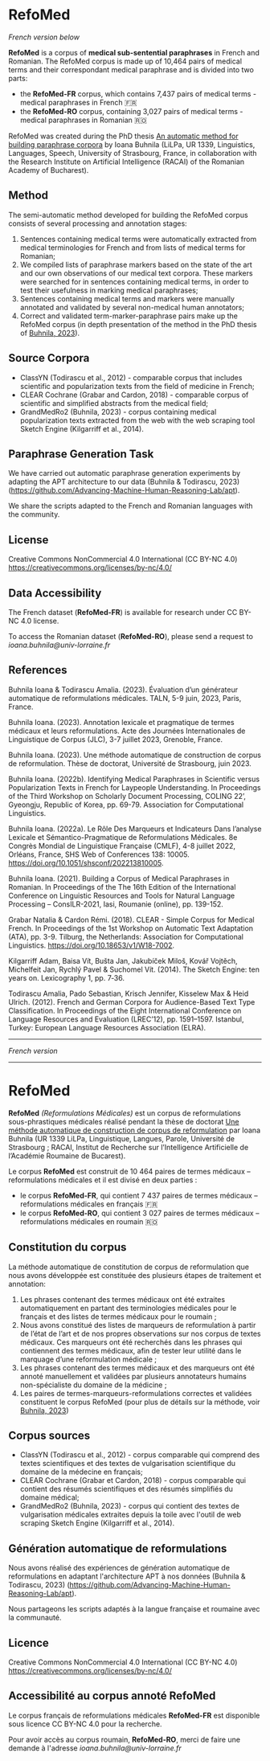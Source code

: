 # RefoMed

_French version below_

**RefoMed** is a corpus of **medical sub-sentential paraphrases** in French and Romanian. The RefoMed corpus is made up of 10,464 pairs of medical terms and their correspondant medical paraphrase and is divided into two parts: 

- the **RefoMed-FR** corpus, which contains 7,437 pairs of medical terms - medical paraphrases in French 🇫🇷
- the **RefoMed-RO** corpus, containing 3,027 pairs of medical terms - medical paraphrases in Romanian 🇷🇴

RefoMed was created during the PhD thesis [An automatic method for building paraphrase corpora](https://theses.hal.science/tel-04226255/) by Ioana Buhnila (LiLPa, UR 1339, Linguistics, Languages, Speech, University of Strasbourg, France, in collaboration with the Research Institute on Artificial Intelligence (RACAI) of the Romanian Academy of Bucharest).

## Method

The semi-automatic method developed for building the RefoMed corpus consists of several processing and annotation stages:
1. Sentences containing medical terms were automatically extracted from medical terminologies for French and from lists of medical terms for Romanian;
2. We compiled lists of paraphrase markers based on the state of the art and our own observations of our medical text corpora. These markers were searched for in sentences containing medical terms, in order to test their usefulness in marking medical paraphrases;
3. Sentences containing medical terms and markers were manually annotated and validated by several non-medical human annotators;
4. Correct and validated term-marker-paraphrase pairs make up the RefoMed corpus (in depth presentation of the method in the PhD thesis of [Buhnila, 2023](https://theses.hal.science/tel-04226255/)).

## Source Corpora

- ClassYN (Todirascu et al., 2012) - comparable corpus that includes scientific and popularization texts from the field of medicine in French;
- CLEAR Cochrane (Grabar and Cardon, 2018) - comparable corpus of scientific and simplified abstracts from the medical field;
- GrandMedRo2 (Buhnila, 2023) - corpus containing medical popularization texts extracted from the web with the web scraping tool Sketch Engine (Kilgarriff et al., 2014).

## Paraphrase Generation Task

We have carried out automatic paraphrase generation experiments by adapting the APT architecture to our data (Buhnila & Todirascu, 2023) (https://github.com/Advancing-Machine-Human-Reasoning-Lab/apt). 

We share the scripts adapted to the French and Romanian languages with the community.

## License

Creative Commons NonCommercial 4.0 International (CC BY-NC 4.0)
https://creativecommons.org/licenses/by-nc/4.0/ 

## Data Accessibility

The French dataset (**RefoMed-FR**) is available for research under CC BY-NC 4.0 license.

To access the Romanian dataset (**RefoMed-RO**), please send a request to _ioana.buhnila@univ-lorraine.fr_

## References

Buhnila Ioana & Todirascu Amalia. (2023). Évaluation d’un générateur automatique de reformulations médicales. TALN, 5-9 juin, 2023, Paris, France.

Buhnila Ioana. (2023). Annotation lexicale et pragmatique de termes médicaux et leurs reformulations. Acte des Journées Internationales de Linguistique de Corpus (JLC), 3-7 juillet 2023, Grenoble, France.

Buhnila Ioana. (2023). Une méthode automatique de construction de corpus de reformulation. Thèse de doctorat, Université de Strasbourg, juin 2023.

Buhnila Ioana. (2022b). Identifying Medical Paraphrases in Scientific versus Popularization Texts in French for Laypeople Understanding. In Proceedings of the Third Workshop on Scholarly Document Processing, COLING 22’, Gyeongju, Republic of Korea, pp. 69-79. Association for Computational Linguistics.

Buhnila Ioana. (2022a). Le Rôle Des Marqueurs et Indicateurs Dans l’analyse Lexicale et Sémantico-Pragmatique de Reformulations Médicales. 8e Congrès Mondial de Linguistique Française (CMLF), 4-8 juillet 2022, Orléans, France, SHS Web of Conferences 138: 10005. https://doi.org/10.1051/shsconf/202213810005.

Buhnila Ioana. (2021). Building a Corpus of Medical Paraphrases in Romanian. In Proceedings of the The 16th Edition of the International Conference on Linguistic Resources and Tools for Natural Language Processing – ConsILR-2021, Iasi, Roumanie (online), pp. 139-152.

Grabar Natalia & Cardon Rémi. (2018). CLEAR - Simple Corpus for Medical French. In Proceedings of the 1st Workshop on Automatic Text Adaptation (ATA), pp. 3-9. Tilburg, the Netherlands: Association for Computational Linguistics. https://doi.org/10.18653/v1/W18-7002.

Kilgarriff Adam, Baisa Vít, Bušta Jan, Jakubíček Miloš, Kovář Vojtěch, Michelfeit Jan, Rychlý Pavel & Suchomel Vít. (2014). The Sketch Engine: ten years on. Lexicography 1, pp. 7‑36.

Todirascu Amalia, Pado Sebastian, Krisch Jennifer, Kisselew Max & Heid Ulrich. (2012). French and German Corpora for Audience-Based Text Type Classification. In Proceedings of the Eight International Conference on Language Resources and Evaluation (LREC’12), pp. 1591–1597. Istanbul, Turkey: European Language Resources Association (ELRA).

_________________
_French version_
_________________

# RefoMed

**RefoMed** _(Reformulations Médicales)_ est un corpus de reformulations sous-phrastiques médicales réalisé pendant la thèse de doctorat [Une méthode automatique de construction de corpus de reformulation](https://theses.hal.science/tel-04226255/) par Ioana Buhnila (UR 1339 LiLPa, Linguistique, Langues, Parole, Université de Strasbourg ; RACAI, Institut de Recherche sur l’Intelligence Artificielle de l’Académie Roumaine de Bucarest).

Le corpus **RefoMed** est construit de 10 464 paires de termes médicaux – reformulations médicales et il est divisé en deux parties : 
-	le corpus **RefoMed-FR**, qui contient 7 437 paires de termes médicaux – reformulations médicales en français 🇫🇷
-	le corpus **RefoMed-RO**, qui contient 3 027 paires de termes médicaux – reformulations médicales en roumain 🇷🇴

## Constitution du corpus

La méthode automatique de constitution de corpus de reformulation que nous avons développée est constituée des plusieurs étapes de traitement et annotation:
1. Les phrases contenant des termes médicaux ont été extraites automatiquement en partant des terminologies médicales pour le français et des listes de termes médicaux pour le roumain ;
2. Nous avons constitué des listes de marqueurs de reformulation à partir de l’état de l’art et de nos propres observations sur nos corpus de textes médicaux. Ces marqueurs ont été recherchés dans les phrases qui contiennent des termes médicaux, afin de tester leur utilité dans le marquage d’une reformulation médicale ;
3. Les phrases contenant des termes médicaux et des marqueurs ont été annoté manuellement et validées par plusieurs annotateurs humains non-spécialiste du domaine de la médicine ;
4. Les paires de termes-marqueurs-reformulations correctes et validées constituent le corpus RefoMed (pour plus de détails sur la méthode, voir [Buhnila, 2023](https://theses.hal.science/tel-04226255/))

## Corpus sources

-	ClassYN (Todirascu et al., 2012) - corpus comparable qui comprend des textes scientifiques et des textes de vulgarisation scientifique du domaine de la médecine en français;
-	CLEAR Cochrane (Grabar et Cardon, 2018) - corpus comparable qui contient des résumés scientifiques et des résumés simplifiés du domaine médical;
-	GrandMedRo2 (Buhnila, 2023) - corpus qui contient des textes de vulgarisation médicales extraites depuis la toile avec l'outil de web scraping Sketch Engine  (Kilgarriff et al., 2014).

## Génération automatique de reformulations

Nous avons réalisé des expériences de génération automatique de reformulations en adaptant l'architecture APT à nos données (Buhnila & Todirascu, 2023) (https://github.com/Advancing-Machine-Human-Reasoning-Lab/apt).

Nous partageons les scripts adaptés à la langue française et roumaine avec la communauté.

## Licence

Creative Commons NonCommercial 4.0 International (CC BY-NC 4.0)
https://creativecommons.org/licenses/by-nc/4.0/ 

## Accessibilité au corpus annoté RefoMed

Le corpus français de reformulations médicales **RefoMed-FR** est disponible sous licence CC BY-NC 4.0 pour la recherche.

Pour avoir accès au corpus roumain, **RefoMed-RO**, merci de faire une demande à l'adresse _ioana.buhnila@univ-lorraine.fr_

